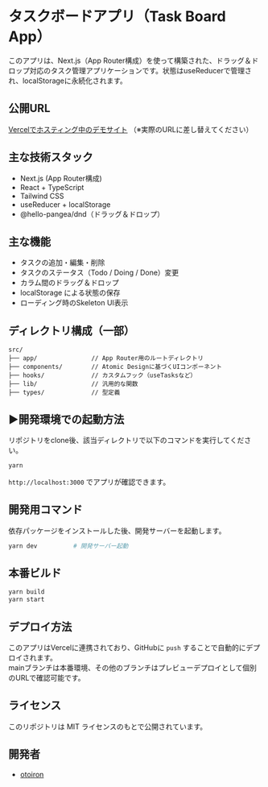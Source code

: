 # タスクボードアプリ（Task Board App）

このアプリは、Next.js（App Router構成）を使って構築された、ドラッグ＆ドロップ対応のタスク管理アプリケーションです。状態はuseReducerで管理され、localStorageに永続化されます。

## 公開URL

[Vercelでホスティング中のデモサイト](https://task-board-app-five.vercel.app/)
（※実際のURLに差し替えてください）

## 主な技術スタック

- Next.js (App Router構成)
- React + TypeScript
- Tailwind CSS
- useReducer + localStorage
- @hello-pangea/dnd（ドラッグ＆ドロップ）

## 主な機能

- タスクの追加・編集・削除
- タスクのステータス（Todo / Doing / Done）変更
- カラム間のドラッグ＆ドロップ
- localStorage による状態の保存
- ローディング時のSkeleton UI表示

## ディレクトリ構成（一部）

```
src/
├── app/               // App Router用のルートディレクトリ
├── components/        // Atomic Designに基づくUIコンポーネント
├── hooks/             // カスタムフック（useTasksなど）
├── lib/               // 汎用的な関数
├── types/             // 型定義
```

## ▶開発環境での起動方法

リポジトリをclone後、該当ディレクトリで以下のコマンドを実行してください。

```bash
yarn
```

`http://localhost:3000` でアプリが確認できます。

## 開発用コマンド

依存パッケージをインストールした後、開発サーバーを起動します。

```bash
yarn dev          # 開発サーバー起動
```

## 本番ビルド

```bash
yarn build
yarn start
```

## デプロイ方法

このアプリはVercelに連携されており、GitHubに `push` することで自動的にデプロイされます。  
mainブランチは本番環境、その他のブランチはプレビューデプロイとして個別のURLで確認可能です。

## ライセンス

このリポジトリは MIT ライセンスのもとで公開されています。

## 開発者

- [otoiron](https://github.com/otoiron)